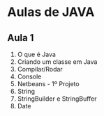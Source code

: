 # Aulas de JAVA

## Aula 1 

1. O que é Java
2. Criando um classe em Java
3. Compilar/Rodar
4. Console
5. Netbeans - 1º Projeto
6. String
7. StringBuilder e StringBuffer
8. Date
